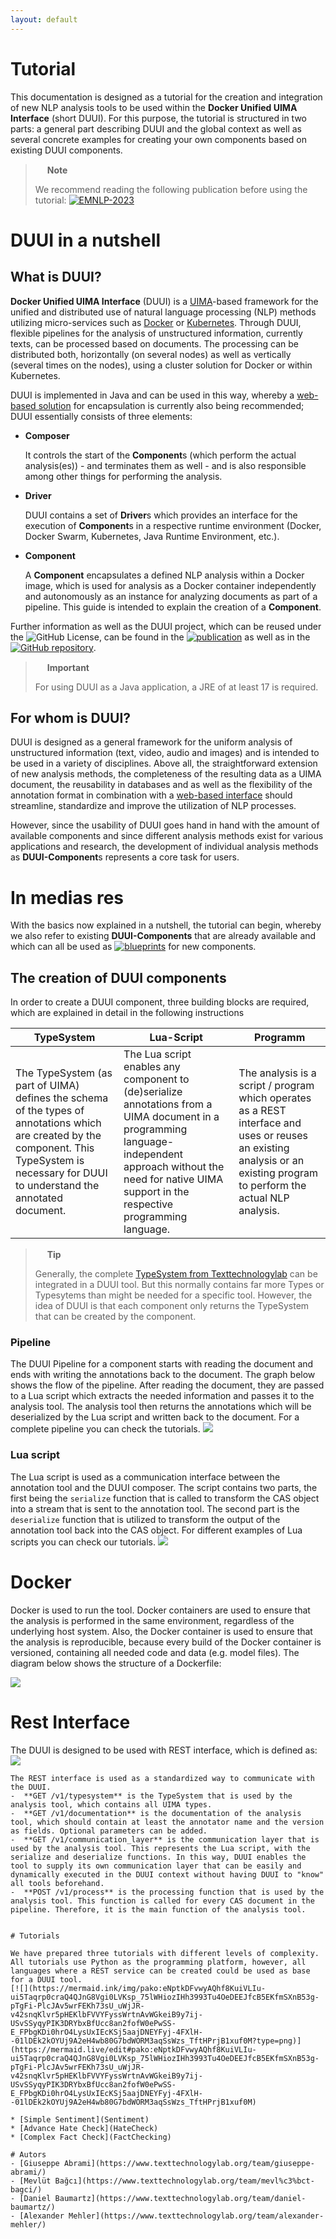 ```yaml
---
layout: default
---
```


# Tutorial

This documentation is designed as a tutorial for the creation and integration of new NLP analysis tools to be used within the **Docker Unified UIMA Interface** (short DUUI).
For this purpose, the tutorial is structured in two parts: a general part describing DUUI and the global context as well as several concrete examples for creating your own components based on existing DUUI components.

> <img src="https://raw.githubusercontent.com/FortAwesome/Font-Awesome/6.x/svgs/solid/circle-info.svg" width="15" height="15"> **Note**
>
> We recommend reading the following publication before using the tutorial: [![EMNLP-2023](http://img.shields.io/badge/paper-FindingsEMNLP--2023-fb44ce.svg)](https://aclanthology.org/2023.findings-emnlp.29)

# DUUI in a nutshell

## What is DUUI?
**Docker Unified UIMA Interface** (DUUI) is a [UIMA](https://uima.apache.org/)-based framework for the unified and distributed use of natural language processing (NLP) methods utilizing micro-services such as [Docker](https://www.docker.com/) or [Kubernetes](https://kubernetes.io/).
Through DUUI, flexible pipelines for the analysis of unstructured information, currently texts, can be processed based on documents. The processing can be distributed both, horizontally (on several nodes) as well as vertically (several times on the nodes), using a cluster solution for Docker or within Kubernetes.

DUUI is implemented in Java and can be used in this way, whereby a [web-based solution](https://duui.texttechnologylab.org/) for encapsulation is currently also being recommended; DUUI essentially consists of three elements:
- **Composer**

  It controls the start of the **Component**s (which perform the actual analysis(es)) - and terminates them as well - and is also responsible among other things for performing the analysis.
- **Driver**

  DUUI contains a set of **Driver**s which provides an interface for the execution of **Component**s in a respective runtime environment (Docker, Docker Swarm, Kubernetes, Java Runtime Environment, etc.).

- **Component**

  A **Component** encapsulates a defined NLP analysis within a Docker image, which is used for analysis as a Docker container independently and autonomously as an instance for analyzing documents as part of a pipeline.
  This guide is intended to explain the creation of a **Component**.

Further information as well as the DUUI project, which can be reused under the ![GitHub License](https://img.shields.io/github/license/Texttechnologylab/DockerUnifiedUIMAInterface), can be found in the [![publication](http://img.shields.io/badge/paper-FindingsEMNLP--2023-fb44ce.svg)](https://aclanthology.org/2023.findings-emnlp.29)  as well as in the [![GitHub repository](https://img.shields.io/badge/GitHub_repository-blue)](https://github.com/texttechnologylab/DockerUnifiedUIMAInterface).

> <img src="https://raw.githubusercontent.com/FortAwesome/Font-Awesome/6.x/svgs/solid/exclamation-triangle.svg" width="15" height="15"> **Important**
>
> For using DUUI as a Java application, a JRE of at least 17 is required.

## For whom is DUUI?
DUUI is designed as a general framework for the uniform analysis of unstructured information (text, video, audio and images) and is intended to be used in a variety of disciplines.
Above all, the straightforward extension of new analysis methods, the completeness of the resulting data as a UIMA document, the reusability in databases and as well as the flexibility of the annotation format in combination with a [web-based interface](https://duui.texttechnologylab.org/) should streamline, standardize and improve the utilization of NLP processes.

However, since the usability of DUUI goes hand in hand with the amount of available components and since different analysis methods exist for various applications and research, the development of individual analysis methods as **DUUI-Component**s represents a core task for users.

# In medias res
With the basics now explained in a nutshell, the tutorial can begin, whereby we also refer to existing **DUUI-Components** that are already available and which can all be used as [![blueprints](https://img.shields.io/badge/blueprints-blue)](https://github.com/texttechnologylab/duui-uima) for new components.

## The creation of DUUI components
In order to create a DUUI component, three building blocks are required, which are explained in detail in the following instructions

TypeSystem | Lua-Script | Programm |
--- | --- | --- |
The TypeSystem (as part of UIMA) defines the schema of the types of annotations which are created by the component. This TypeSystem is necessary for DUUI to understand the annotated document. | The Lua script enables any component to (de)serialize annotations from a UIMA document in a programming language-independent approach without the need for native UIMA support in the respective programming language. | The analysis is a script / program which operates as a REST interface and uses or reuses an existing analysis or an existing program to perform the actual NLP analysis.  |

> <img src="https://raw.githubusercontent.com/FortAwesome/Font-Awesome/6.x/svgs/solid/lightbulb.svg" width="15" height="15"> **Tip**
>
> Generally, the complete [TypeSystem from Texttechnologylab](https://github.com/texttechnologylab/UIMATypeSystem) can be integrated in a DUUI tool. But this normally contains far more Types or Typesytems than might be needed for a specific tool. However, the idea of DUUI is that each component only returns the TypeSystem that can be created by the component.


### Pipeline
The DUUI Pipeline for a component starts with reading the document and ends with writing the annotations back to the document.
The graph below shows the flow of the pipeline. After reading the document, they are passed to a Lua script which extracts the needed information and passes it to the analysis tool. The analysis tool then returns the annotations which will be deserialized by the Lua script and written back to the document.
For a complete pipeline you can check the tutorials.
[![](https://mermaid.ink/img/pako:eNqFUUtrwzAM_itG52Y_IINCmwcMsks22CPuwYuVxhDbwbEZW-l_n5KwtOkO00nW9xLyCWorEWJoOvtZt8J5VpT33DCqIXwcnehbtjPGeuGVNSyxurcGjZ8pY-UVhyvGs7UdhwO7EDIiFEHQcJ6hkTcBk-uA7qJZoHcSs0X6W1I5rKe4olwjuyq1ddC04YFF0ZbtqxKFRHdjsOywCnv7J6ws1khSvTjlyXyKSqvXx4cr7ZKxNH_X3rPojqTZ_MrIh9EdlOjUN06m-YzkIyJxjV2ptiyBDWh0WihJ33kaIQ6-RY0cYmolNiJ0ngM3Z6KK4O3Tl6kh9i7gBpwNxxbiRnQDvUIvhcdUCbqLninnH4ldoPU?type=png)](https://mermaid.live/edit#pako:eNqFUUtrwzAM_itG52Y_IINCmwcMsks22CPuwYuVxhDbwbEZW-l_n5KwtOkO00nW9xLyCWorEWJoOvtZt8J5VpT33DCqIXwcnehbtjPGeuGVNSyxurcGjZ8pY-UVhyvGs7UdhwO7EDIiFEHQcJ6hkTcBk-uA7qJZoHcSs0X6W1I5rKe4olwjuyq1ddC04YFF0ZbtqxKFRHdjsOywCnv7J6ws1khSvTjlyXyKSqvXx4cr7ZKxNH_X3rPojqTZ_MrIh9EdlOjUN06m-YzkIyJxjV2ptiyBDWh0WihJ33kaIQ6-RY0cYmolNiJ0ngM3Z6KK4O3Tl6kh9i7gBpwNxxbiRnQDvUIvhcdUCbqLninnH4ldoPU)


### Lua script
The Lua script is used as a communication interface between the annotation tool and the DUUI composer.
The script contains two parts, the first being the `serialize` function that is called to transform the CAS object into a stream that is sent to the annotation tool.
The second part is the `deserialize` function that is utilized to transform the output of the annotation tool back into the CAS object.
For different examples of Lua scripts you can check our tutorials.
[![](https://mermaid.ink/img/pako:eNqNU9luwyAQ_BXEc9IPcKVKjnNVclTJSdXD5IGadYxkwMKgqo3y78VGoY578sTu7O4MAxxxoRjgCJe1ei0qqg1Ks2sikVutfTlo2lQollIZariSKFGiURKk8SUIrXOCB_hOqZrgPTrDYUZ6H4fkBdCC5rTm7zBEu8W4hqIfmmZjbOFYk3iLiAN2msq2VFpweeiop9MbtMzvrGms2RoNVOyH7SDZtzoY_ENJlo6xlVPyoLkBRIMLTsUPjGEbNoG_d9ZJ-OwM0LPjQKOhv_kT53NVWOFuybsxyzOgDPRowIUTgezpD7KxBUneH197qnn-uLkd9H498FfZMzS9cq0LHy19tPbR2kXI3yXq0iufXvmiBE-wAC0oZ-4JHzuMYFOBAIIjt2VQUlsbgok8uVJqjdq-yQJHRluYYK3socJRSevWRbZh1MCcU-eDOJcA40bpjf8j_Vc5fQA4R-qm?type=png)](https://mermaid.live/edit#pako:eNqNU9luwyAQ_BXEc9IPcKVKjnNVclTJSdXD5IGadYxkwMKgqo3y78VGoY578sTu7O4MAxxxoRjgCJe1ei0qqg1Ks2sikVutfTlo2lQollIZariSKFGiURKk8SUIrXOCB_hOqZrgPTrDYUZ6H4fkBdCC5rTm7zBEu8W4hqIfmmZjbOFYk3iLiAN2msq2VFpweeiop9MbtMzvrGms2RoNVOyH7SDZtzoY_ENJlo6xlVPyoLkBRIMLTsUPjGEbNoG_d9ZJ-OwM0LPjQKOhv_kT53NVWOFuybsxyzOgDPRowIUTgezpD7KxBUneH197qnn-uLkd9H498FfZMzS9cq0LHy19tPbR2kXI3yXq0iufXvmiBE-wAC0oZ-4JHzuMYFOBAIIjt2VQUlsbgok8uVJqjdq-yQJHRluYYK3socJRSevWRbZh1MCcU-eDOJcA40bpjf8j_Vc5fQA4R-qm)



# Docker

Docker is used to run the tool.
Docker containers are used to ensure that the analysis is performed in the same environment, regardless of the underlying host system.
Also, the Docker container is used to ensure that the analysis is reproducible, because every build of the Docker container is versioned, containing all needed code and data (e.g. model files).
The diagram below shows the structure of a Dockerfile:

[![](https://mermaid.ink/img/pako:eNp1kTtrwzAQgP_KoTleO3goxJYNHgqBkqnuoEhnR1Qv9Cg1If-9igSNly7HffqO03F3I9wKJC25KMu_mgtGNhsA4FYlbQK8FDp-zIRmjx4mzVacyScExzhCl83w42xAoOfzBCfr49P22U4mRKYUUHRoBBouMTwrSvua_hd3JeNjDlykQRhM9Juz0uy-G_b6W3prNO49zb63boNRqjJEaV0CHKFpXqGr0BXoK_QFaAVaYKgwFBjJgWj0mkmR93h7qJnEK-q8pjanAheWVB5jNvdcylK075vhpI0-4YF4m9YraRemQqbkBItIJVs903-vKGS0_q1eqhzs_guFyIvu?type=png)](https://mermaid.live/edit#pako:eNp1kTtrwzAQgP_KoTleO3goxJYNHgqBkqnuoEhnR1Qv9Cg1If-9igSNly7HffqO03F3I9wKJC25KMu_mgtGNhsA4FYlbQK8FDp-zIRmjx4mzVacyScExzhCl83w42xAoOfzBCfr49P22U4mRKYUUHRoBBouMTwrSvua_hd3JeNjDlykQRhM9Juz0uy-G_b6W3prNO49zb63boNRqjJEaV0CHKFpXqGr0BXoK_QFaAVaYKgwFBjJgWj0mkmR93h7qJnEK-q8pjanAheWVB5jNvdcylK075vhpI0-4YF4m9YraRemQqbkBItIJVs903-vKGS0_q1eqhzs_guFyIvu)


# Rest Interface

The DUUI is designed to be used with REST interface, which is defined as:
[![](https://mermaid.ink/img/pako:eNpV0MtqwzAQBdBfEQPZJYRuXSiksZNuSkJtuqlKGaRJbLAe6FEwIf_eqUKKu9PMPTDiXkA5TVDBOaDvRVc_Srv5kPDWtJ2ET7FaPYlnnvdNJ9bfD-s0eYpTTGQ4ZVrAdga0U9mQTZgGZ2emnhnljMl2UMV8jThRmMmG5fHQ3qgPTlGMJV4stgXsGGysdXzDhX_JnpN3CvF--r5_4f3B_17DURwxoKHEjA0swVAwOGju4CKtEBJST4YkVPzUdMI8JgnSXpliTq6drIIqhUxLCC6fe6hOOEaesteYqB6QuzR_W9IDf_P11nIp-_oDP5h3lg?type=png)](https://mermaid.live/edit#pako:eNpV0MtqwzAQBdBfEQPZJYRuXSiksZNuSkJtuqlKGaRJbLAe6FEwIf_eqUKKu9PMPTDiXkA5TVDBOaDvRVc_Srv5kPDWtJ2ET7FaPYlnnvdNJ9bfD-s0eYpTTGQ4ZVrAdga0U9mQTZgGZ2emnhnljMl2UMV8jThRmMmG5fHQ3qgPTlGMJV4stgXsGGysdXzDhX_JnpN3CvF--r5_4f3B_17DURwxoKHEjA0swVAwOGju4CKtEBJST4YkVPzUdMI8JgnSXpliTq6drIIqhUxLCC6fe6hOOEaesteYqB6QuzR_W9IDf_P11nIp-_oDP5h3lg)

```
The REST interface is used as a standardized way to communicate with the DUUI.
-  **GET /v1/typesystem** is the TypeSystem that is used by the analysis tool, which contains all UIMA types.
-  **GET /v1/documentation** is the documentation of the analysis tool, which should contain at least the annotator name and the version as fields. Optional parameters can be added.
-  **GET /v1/communication_layer** is the communication layer that is used by the analysis tool. This represents the Lua script, with the serialize and deserialize functions. In this way, DUUI enables the tool to supply its own communication layer that can be easily and dynamically executed in the DUUI context without having DUUI to "know" all tools beforehand.
-  **POST /v1/process** is the processing function that is used by the analysis tool. This function is called for every CAS document in the pipeline. Therefore, it is the main function of the analysis tool.


# Tutorials

We have prepared three tutorials with different levels of complexity. All tutorials use Python as the programming platform, however, all languages where a REST service can be created could be used as base for a DUUI tool.
[![](https://mermaid.ink/img/pako:eNptkDFvwyAQhf8KuiVLIu-ui5Taqrp0craQ4QJnG8Vgi0LVKsp_75lWHiozIHh3993Tu4OeDEEJfcB5EKfmSXnB53g-pTgFi-PlcJAv5wrFEKh73sU_uWjJR-v42snqKlvr5pHEKlbFVVYFyssWrtnAvWGkeiB9y7ij-USvSSyqyPIK3DRYbxBfUcc8an2fofW0ePwSS-E_FPbgKDi0hrO4LysUxIEcKSj5aajDNEYFyj-4FXlH--01lDEk2kOYUj9A2eH4wb80G7bdWORM3aqSsWzs_TftHPrjB1xuf0M?type=png)](https://mermaid.live/edit#pako:eNptkDFvwyAQhf8KuiVLIu-ui5Taqrp0craQ4QJnG8Vgi0LVKsp_75lWHiozIHh3993Tu4OeDEEJfcB5EKfmSXnB53g-pTgFi-PlcJAv5wrFEKh73sU_uWjJR-v42snqKlvr5pHEKlbFVVYFyssWrtnAvWGkeiB9y7ij-USvSSyqyPIK3DRYbxBfUcc8an2fofW0ePwSS-E_FPbgKDi0hrO4LysUxIEcKSj5aajDNEYFyj-4FXlH--01lDEk2kOYUj9A2eH4wb80G7bdWORM3aqSsWzs_TftHPrjB1xuf0M)

* [Simple Sentiment](Sentiment)
* [Advance Hate Check](HateCheck)
* [Complex Fact Check](FactChecking)

# Autors
- [Giuseppe Abrami](https://www.texttechnologylab.org/team/giuseppe-abrami/)
- [Mevlüt Bağcı](https://www.texttechnologylab.org/team/mevl%c3%bct-bagci/)
- [Daniel Baumartz](https://www.texttechnologylab.org/team/daniel-baumartz/)
- [Alexander Mehler](https://www.texttechnologylab.org/team/alexander-mehler/)
